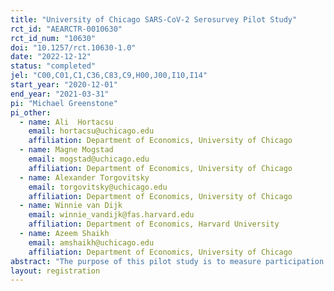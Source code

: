 ```yaml
---
title: "University of Chicago SARS-CoV-2 Serosurvey Pilot Study"
rct_id: "AEARCTR-0010630"
rct_id_num: "10630"
doi: "10.1257/rct.10630-1.0"
date: "2022-12-12"
status: "completed"
jel: "C00,C01,C1,C36,C83,C9,H00,J00,I10,I14"
start_year: "2020-12-01"
end_year: "2021-03-31"
pi: "Michael Greenstone"
pi_other:
  - name: Ali  Hortacsu
    email: hortacsu@uchicago.edu
    affiliation: Department of Economics, University of Chicago
  - name: Magne Mogstad
    email: mogstad@uchicago.edu
    affiliation: Department of Economics, University of Chicago
  - name: Alexander Torgovitsky
    email: torgovitsky@uchicago.edu
    affiliation: Department of Economics, University of Chicago
  - name: Winnie van Dijk
    email: winnie_vandijk@fas.harvard.edu
    affiliation: Department of Economics, Harvard University
  - name: Azeem Shaikh
    email: amshaikh@uchicago.edu
    affiliation: Department of Economics, University of Chicago
abstract: "The purpose of this pilot study is to measure participation rates--at different levels of compensation and by neighborhood (zip) characteristics--in a serosurvey aimed at measuring the population prevalence of severe acute respiratory syndrome coronavirus 2 (SARS-Cov-2) antibodies in Chicago."
layout: registration
---
```


